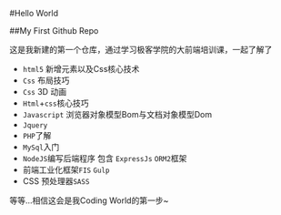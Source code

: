 #Hello World



##My First Github Repo

这是我新建的第一个仓库，通过学习极客学院的大前端培训课，一起了解了


* `html5` 新增元素以及Css核心技术
* `Css` 布局技巧 
* `Css` 3D 动画
* `Html`+`css`核心技巧
* `Javascript` 浏览器对象模型Bom与文档对象模型Dom
* `Jquery`
* `PHP`了解 
* `MySql`入门
* `NodeJS`编写后端程序 包含 `ExpressJs` `ORM2`框架
* 前端工业化框架`FIS` `Gulp`
* CSS 预处理器`SASS`

等等...相信这会是我Coding World的第一步~

